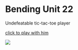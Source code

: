 # Bending Unit 22

Undefeatable tic-tac-toe player

[click to play with him](https://t.me/BendingUnit22Robot)

![](https://shirtoid.com/wp-content/uploads/2018/12/Bending-Unit-22.jpg)
